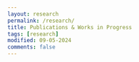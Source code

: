 ```yaml
---
layout: research
permalink: /research/
title: Publications & Works in Progress
tags: [research]
modified: 09-05-2024
comments: false
---
```

